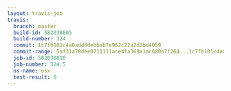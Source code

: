 ```yaml
---
layout: travis-job
travis:
  branch: master
  build-id: 582038805
  build-number: 324
  commit: 1c7fb101c4a0add8debbab7e962c22a2d3bd4059
  commit-range: 5af31a78dee0711111ace4fa369a1ac680b7f264...1c7fb101c4a0add8debbab7e962c22a2d3bd4059
  job-id: 582038810
  job-number: 324.5
  os-name: osx
  test-result: 0
---
```

